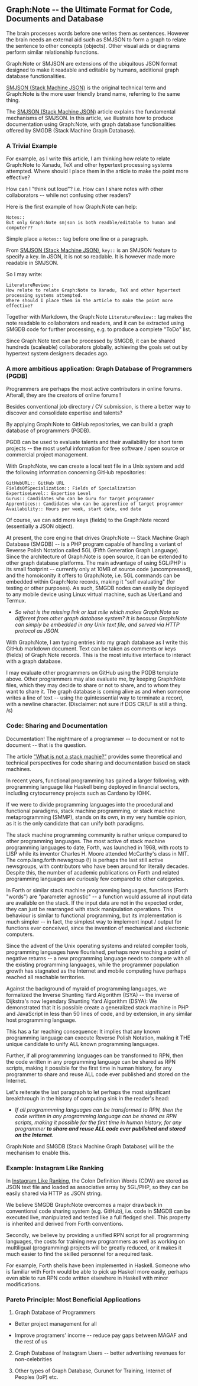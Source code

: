 ## Graph:Note -- the Ultimate Format for Code, Documents and Database

The brain processes words before one writes them as sentences. However the brain needs an external aid such as SMJSON to form a graph to relate the sentence to other concepts (objects). Other visual aids or diagrams perform similar relationship functions. 

Graph:Note or SMJSON are extensions of the ubiquitous JSON format designed to make it readable and editable by humans, additional graph database functionalities.

[SMJSON (Stack Machine JSON)](https://github.com/udexon/SMMP/blob/master/SMJSON.md) is the original technical term and Graph:Note is the more user friendly brand name, referring to the same thing.

The [SMJSON (Stack Machine JSON)](https://github.com/udexon/SMMP/blob/master/SMJSON.md) article explains the fundamental mechanisms of SMJSON. In this article, we illustrate how to produce documentation using Graph:Note, with graph database functionalities offered by SMGDB (Stack Machine Graph Database).

### A Trivial Example

For example, as I write this article, I am thinking how relate to relate Graph:Note to Xanadu, TeX and other hypertext processing systems attempted. Where should I place them in the article to make the point more effective?

How can I "think out loud"? i.e. How can I share notes with other collaborators -- while not confusing other readers?

Here is the first example of how Graph:Note can help:

```
Notes::
But only Graph:Note smjson is both readble/editable to human and computer??
```

Simple place a `Notes::` tag before one line or a paragraph.

From [SMJSON (Stack Machine JSON)](https://github.com/udexon/SMMP/blob/master/SMJSON.md), `key::` is an SMJSON feature to specify a key. In JSON, it is not so readable. It is however made more readable in SMJSON.

So I may write:

```
LiteratureReview::
How relate to relate Graph:Note to Xanadu, TeX and other hypertext processing systems attempted. 
Where should I place them in the article to make the point more effective?
```

Together with Markdown, the Graph:Note `LiteratureReview::` tag makes the note readable to collaborators and readers, and it can be extracted using SMGDB code for further processing, e.g. to produce a complete "ToDo" list.

Since Graph:Note text can be processed by SMGDB, it can be shared hundreds (scaleable) collaborators globally, achieving the goals set out by hypertext system designers decades ago.


### A more ambitious application: Graph Database of Programmers (PGDB)

Programmers are perhaps the most active contributors in online forums. Afterall, they are the creators of online forums!!

Besides conventional job directory / CV submission, is there a better way to discover and consolidate expertise and talents?

By applying Graph:Note to GitHub repositories, we can build a graph database of programmers (PGDB).

PGDB can be used to evaluate talents and their availability for short term projects -- the most useful information for free software / open source or commercial project management.

With Graph:Note, we can create a local text file in a Unix system and add the following information concerning GitHub repositories:

```
GitHubURL:: GitHub URL
FieldsOfSpecialization:: Fields of Specialization
ExpertiseLevel:: Expertise Level
Gurus:: Candidates who can be Guru for target programmer
Apprentices:: Candidates who can be apprentice of target programmer
Availability:: Hours per week, start date, end date
```

Of course, we can add more keys (fields) to the Graph:Note record (essentially a JSON object).

At present, the core engine that drives Graph:Note -- Stack Machine Graph Database (SMGDB) -- is a PHP program capable of handling a variant of Reverse Polish Notation called 5GL (Fifth Generation Graph Language). Since the architecture of Graph:Note is open source, it can be extended to other graph database platforms. The main advantage of using 5GL/PHP is its small footprint -- currently only at 10MB of source code (uncompressed), and the homoiconity it offers to Graph:Note, i.e. 5GL commands can be embedded within Graph:Note records, making it "self evaluating" (for testing or other purposes). As such, SMGDB nodes can easily be deployed to any mobile device using Linux virtual machine, such as UserLand and Termux.

- *So what is the missing link or last mile which makes Graph:Note so different from other graph database system? It is because Graph:Note can simply be embedded in any Unix text file, and served via HTTP protocol as JSON.*

With Graph:Note, I am typing entries into my graph database as I write this GitHub markdown document. Text can be taken as comments or keys (fields) of Graph:Note records. This is the most intuitive interface to interact with a graph database.

I may evaluate other programmers on GitHub using the PGDB template above. Other programmers may also evaluate me, by keeping Graph:Note files, which they may decide to share or not to share, and to whom they want to share it. The graph database is coming alive as and when someone writes a line of text -- using the quintessential way to terminate a record, with a newline character. (Disclaimer: not sure if DOS CR/LF is still a thing. /s)


### Code: Sharing and Documentation

Documentation! The nightmare of a programmer -- to document or not to document -- that is the question.

The article ["What is not a stack machie?"](https://github.com/udexon/5CSM/blob/master/SMOCL/README.md) provides some theoretical and technical perspectives for code sharing and documentation based on stack machines.

In recent years, functional programming has gained a larger following, with programming language like Haskell being deployed in financial sectors, including crytocurrency projects such as Cardano by IOHK.

If we were to divide programming languages into the procedural and functional paradigms, stack machine programming, or stack machine metaprogramming (SMMP), stands on its own, in my very humble opinion, as it is the only candidate that can unify both paradigms.

The stack machine programming community is rather unique compared to other programming languages. The most active of stack machine programming languages to date, Forth, was launched in 1968, with roots to LISP while its inventor Charles H. Moore attended McCarthy's class in MIT. The comp.lang.forth newsgroup (!) is perhaps the last still active newsgroups, with contributors who have been around for literally decades. Despite this, the number of academic publications on Forth and related programming languages are curiously few compared to other categories. 

In Forth or similar stack machine programming languages, functions (Forth "words") are "parameter agnostic" -- a function would assume all input data are available on the stack. If the input data are not in the expected order, they can just be rearranged with stack manipulation operations. This behaviour is similar to functional programming, but its implementation is much simpler -- in fact, the simplest way to implement input / output for functions ever conceived, since the invention of mechanical and electronic computers.

Since the advent of the Unix operating systems and related compiler tools, programming languages have flourished, perhaps now reaching a point of negative returns -- a new programming language needs to compete with all the existing programming languages, while the programmer population growth has stagnated as the Internet and mobile computing have perhaps reached all reachable territories.

Against the background of myraid of programming languages, we formalized the Inverse Shunting Yard Algorithm (ISYA) -- the inverse of Dijkstra's now legendary Shunting Yard Algorithm (DSYA): We demonstrated that it is possible create a generalized stack machine in PHP and JavaScript in less than 50 lines of code, and by extension, in any similar host programming language.

This has a far reaching consequence: It implies that any known programming language can execute Reverse Polish Notation, making it THE unique candidate to unify ALL known programming languages.

Further, if all programmming languages can be transformed to RPN, then the code written in any programming language can be shared as RPN scripts, making it possible for the first time in human history, for any programmer to share and reuse ALL code ever published and stored on the Internet.

Let's reiterate the last paragraph to let perhaps the most significant breakthrough in the history of computing sink in the reader's head:

- *If all programmming languages can be transformed to RPN, then the code written in any programming language can be shared as RPN scripts, making it possible for the first time in human history, for any programmer __*to share and reuse ALL code ever published and stored on the Internet*__.*

Graph:Note and SMGDB (Stack Machine Graph Database) will be the mechanism to enable this.


### Example: Instagram Like Ranking

In [Instagram Like Ranking](https://github.com/udexon/SMMP/blob/master/NoBigData.md#instagram-like-ranking), the Colon Definition Words (CDW) are stored as JSON text file and loaded as associative array by 5GL/PHP, so they can be easily shared via HTTP as JSON string.

We believe SMGDB Graph:Note overcomes a major drawback in conventional code sharing system (e.g. GitHub), i.e. code in SMGDB can be executed live, manipulated and tested like a full fledged shell. This property is inherited and derived from Forth conventions.

Secondly, we believe by providing a unified RPN script for all programming languages, the costs for training new programmers as well as working on multiligual (programming) projects will be greatly reduced, or it makes it much easier to find the skilled personnel for a required task.

For example, Forth shells have been implemented in Haskell. Someone who is familiar with Forth would be able to pick up Haskell more easily, perhaps even able to run RPN code written elsewhere in Haskell with minor modifications.


### Pareto Principle: Most Beneficial Applications

1. Graph Database of Programmers

- Better project management for all

- Improve programers' income -- reduce pay gaps between MAGAF and the rest of us

2. Graph Database of Instagram Users -- better advertising revenues for non-celebrities

3. Other types of Graph Database, Gurunet for Training, Internet of Peoples (IoP) etc.

